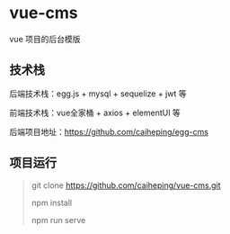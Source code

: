 # vue-cms
vue 项目的后台模版

## 技术栈

后端技术栈：egg.js + mysql + sequelize + jwt 等

前端技术栈：vue全家桶 + axios + elementUI 等

后端项目地址：https://github.com/caiheping/egg-cms

## 项目运行

> git clone https://github.com/caiheping/vue-cms.git
>
> npm install
>
> npm run serve

